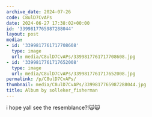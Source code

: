 ```yaml
---
archive_date: 2024-07-26
code: C8ulD7CvAPs
date: 2024-06-27 17:38:02+00:00
id: '3399817765987288044'
layout: post
media:
- id: '3399817761717708608'
  type: image
  url: media/C8ulD7CvAPs/3399817761717708608.jpg
- id: '3399817761717652008'
  type: image
  url: media/C8ulD7CvAPs/3399817761717652008.jpg
permalink: /p/C8ulD7CvAPs/
thumbnail: media/C8ulD7CvAPs/3399817765987288044.jpg
title: Album by solleker_fisherman
---
```


i hope yall see the resemblance?!🙀🙀